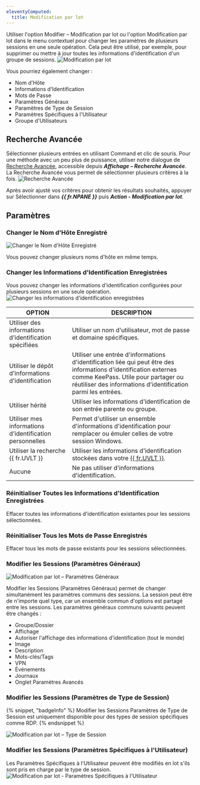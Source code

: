 ```yaml
---
eleventyComputed:
  title: Modification par lot
---
```

Utiliser l'option Modifier – Modification par lot ou l'option Modification par lot dans le menu contextuel pour changer les paramètres de plusieurs sessions en une seule opération. Cela peut être utilisé, par exemple, pour supprimer ou mettre à jour toutes les informations d'identification d'un groupe de sessions.
![Modification par lot](https://cdnweb.devolutions.net/docs/docs_en_rdm_mac_clip10346.png)

Vous pourriez également changer :
* Nom d'Hôte
* Informations d'Identification
* Mots de Passe
* Paramètres Généraux
* Paramètres de Type de Session
* Paramètres Spécifiques à l'Utilisateur
* Groupe d'Utilisateurs

## Recherche Avancée
Sélectionner plusieurs entrées en utilisant Command et clic de souris. Pour une méthode avec un peu plus de puissance, utiliser notre dialogue de [Recherche Avancée](/rdm/mac/commands/view/advanced-search/), accessible depuis ***Affichage – Recherche Avancée***. La Recherche Avancée vous permet de sélectionner plusieurs critères à la fois.
![Recherche Avancée](https://cdnweb.devolutions.net/docs/docs_en_rdm_mac_clip10605.png)

Après avoir ajusté vos critères pour obtenir les résultats souhaités, appuyer sur Sélectionner dans ***{{ fr.NPANE }}*** puis ***Action - Modification par lot***.

## Paramètres
### Changer le Nom d'Hôte Enregistré
![Changer le Nom d'Hôte Enregistré](https://cdnweb.devolutions.net/docs/docs_en_rdm_mac_clip10031.png)

Vous pouvez changer plusieurs noms d'hôte en même temps.

### Changer les Informations d'Identification Enregistrées
Vous pouvez changer les informations d'identification configurées pour plusieurs sessions en une seule opération.
![Changer les informations d'identification enregistrées](https://cdnweb.devolutions.net/docs/docs_en_rdm_mac_clip10606.png)

| OPTION                      | DESCRIPTION                                                                                          |
|-----------------------------|------------------------------------------------------------------------------------------------------|
| Utiliser des informations d'identification spécifiées | Utiliser un nom d'utilisateur, mot de passe et domaine spécifiques.                                                        |
| Utiliser le dépôt d'informations d'identification   | Utiliser une entrée d'informations d'identification liée qui peut être des informations d'identification externes comme KeePass. Utile pour partager ou réutiliser des informations d'identification parmi les entrées. |
| Utiliser hérité               | Utiliser les informations d'identification de son entrée parente ou groupe.                                                    |
| Utiliser mes informations d'identification personnelles | Permet d'utiliser un ensemble d'informations d'identification pour remplacer ou émuler celles de votre session Windows.   |
| Utiliser la recherche {{ fr.UVLT }}    | Utiliser les informations d'identification stockées dans votre [{{ fr.UVLT }}](/rdm/mac/user-interface/navigation-pane/user-vault/). |
| Aucune                        | Ne pas utiliser d'informations d'identification.                                                                          |

### Réinitialiser Toutes les Informations d'Identification Enregistrées
Effacer toutes les informations d'identification existantes pour les sessions sélectionnées.

### Réinitialiser Tous les Mots de Passe Enregistrés
Effacer tous les mots de passe existants pour les sessions sélectionnées.

### Modifier les Sessions (Paramètres Généraux)
![Modification par lot – Paramètres Généraux](https://cdnweb.devolutions.net/docs/docs_en_rdm_mac_clip10348.png)

Modifier les Sessions (Paramètres Généraux) permet de changer simultanément les paramètres communs des sessions. La session peut être de n'importe quel type, car un ensemble commun d'options est partagé entre les sessions. Les paramètres généraux communs suivants peuvent être changés :
* Groupe/Dossier
* Affichage
* Autoriser l'affichage des informations d'identification (tout le monde)
* Image
* Description
* Mots-clés/Tags
* VPN
* Événements
* Journaux
* Onglet Paramètres Avancés

### Modifier les Sessions (Paramètres de Type de Session)
{% snippet, "badgeInfo" %}
Modifier les Sessions Paramètres de Type de Session est uniquement disponible pour des types de session spécifiques comme RDP.
{% endsnippet %}

![Modification par lot – Type de Session](https://cdnweb.devolutions.net/docs/docs_en_rdm_mac_clip10347.png)

### Modifier les Sessions (Paramètres Spécifiques à l'Utilisateur)
Les Paramètres Spécifiques à l'Utilisateur peuvent être modifiés en lot s'ils sont pris en charge par le type de session.
![Modification par lot - Paramètres Spécifiques à l'Utilisateur](https://cdnweb.devolutions.net/docs/docs_en_rdm_mac_clip10349.png)
